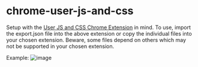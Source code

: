 # chrome-user-js-and-css
Setup with the [User JS and CSS Chrome Extension](https://chromewebstore.google.com/detail/user-javascript-and-css/nbhcbdghjpllgmfilhnhkllmkecfmpld) in mind.
To use, import the export.json file into the above extension or copy the individual files into your chosen extension. Beware, some files depend on others which may not be supported in your chosen extension.


Example:
![image](https://github.com/AubreeH/chrome-user-js-and-css/assets/61538773/be68d3eb-530f-4527-be1f-7e6ea2e5710a)
